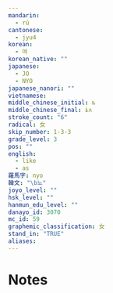 ```yaml
---
mandarin:
  - rú
cantonese:
  - jyu4
korean:
  - 여
korean_native: ""
japanese:
  - JO
  - NYO
japanese_nanori: ""
vietnamese:
middle_chinese_initial: ȵ
middle_chinese_final: ɨʌ
stroke_count: "6"
radical: 女
skip_number: 1-3-3
grade_level: 3
pos: ""
english:
  - like
  - as
羅馬字: nyo
韓文: "\b뇨"
joyo_level: ""
hsk_level: ""
hanmun_edu_level: ""
danayo_id: 3070
mc_id: 59
graphemic_classification: 女
stand_in: "TRUE"
aliases:
---
```


# Notes
